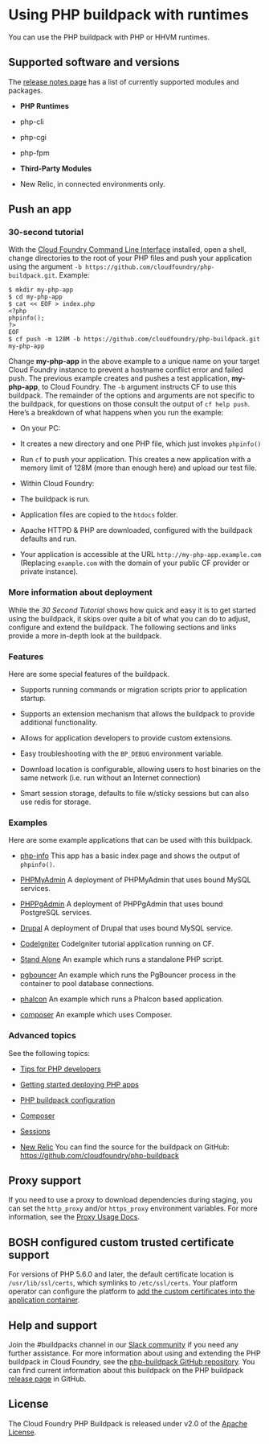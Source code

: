 # Using PHP buildpack with runtimes
You can use the PHP buildpack with PHP or HHVM runtimes.

## Supported software and versions
The [release notes page](https://github.com/cloudfoundry/php-buildpack/releases) has a list of currently supported modules and packages.

* **PHP Runtimes**

+ php-cli

+ php-cgi

+ php-fpm

* **Third-Party Modules**

+ New Relic, in connected environments only.

## Push an app

### 30-second tutorial
With the [Cloud Foundry Command Line Interface](https://github.com/cloudfoundry/cli) installed, open a shell, change directories to the root of your PHP files and push your application using the argument `-b https://github.com/cloudfoundry/php-buildpack.git`.
Example:
```
$ mkdir my-php-app
$ cd my-php-app
$ cat << EOF > index.php
<?php
phpinfo();
?>
EOF
$ cf push -m 128M -b https://github.com/cloudfoundry/php-buildpack.git my-php-app
```
Change **my-php-app** in the above example to a unique name on your target Cloud Foundry instance to prevent a hostname conflict error and failed push.
The previous example creates and pushes a test application, **my-php-app**, to Cloud Foundry. The `-b` argument instructs CF to use this buildpack. The remainder of the options and arguments are not specific to the buildpack, for questions on those consult the output of `cf help push`.
Here’s a breakdown of what happens when you run the example:

* On your PC:

+ It creates a new directory and one PHP file, which just invokes `phpinfo()`

+ Run `cf` to push your application. This creates a new application with a memory limit of 128M (more than enough here) and upload our test file.

* Within Cloud Foundry:

+ The buildpack is run.

+ Application files are copied to the `htdocs` folder.

+ Apache HTTPD & PHP are downloaded, configured with the buildpack defaults and run.

+ Your application is accessible at the URL `http://my-php-app.example.com` (Replacing `example.com` with the domain of your public CF provider or private instance).

### More information about deployment
While the *30 Second Tutorial* shows how quick and easy it is to get started using the buildpack, it skips over quite a bit of what you can do to adjust, configure and extend the buildpack. The following sections and links provide a more in-depth look at the buildpack.

### Features
Here are some special features of the buildpack.

* Supports running commands or migration scripts prior to application startup.

* Supports an extension mechanism that allows the buildpack to provide additional functionality.

* Allows for application developers to provide custom extensions.

* Easy troubleshooting with the `BP_DEBUG` environment variable.

* Download location is configurable, allowing users to host binaries on the same network (i.e. run without an Internet connection)

* Smart session storage, defaults to file w/sticky sessions but can also use redis for storage.

### Examples
Here are some example applications that can be used with this buildpack.

* [php-info](https://github.com/cloudfoundry-samples/cf-ex-php-info) This app has a basic index page and shows the output of `phpinfo()`.

* [PHPMyAdmin](https://github.com/cloudfoundry-samples/cf-ex-phpmyadmin) A deployment of PHPMyAdmin that uses bound MySQL services.

* [PHPPgAdmin](https://github.com/cloudfoundry-samples/cf-ex-phppgadmin) A deployment of PHPPgAdmin that uses bound PostgreSQL services.

* [Drupal](https://github.com/cloudfoundry-samples/cf-ex-drupal) A deployment of Drupal that uses bound MySQL service.

* [CodeIgniter](https://github.com/cloudfoundry-samples/cf-ex-code-igniter) CodeIgniter tutorial application running on CF.

* [Stand Alone](https://github.com/cloudfoundry-samples/cf-ex-stand-alone) An example which runs a standalone PHP script.

* [pgbouncer](https://github.com/cloudfoundry-samples/cf-ex-pgbouncer) An example which runs the PgBouncer process in the container to pool database connections.

* [phalcon](https://github.com/cloudfoundry-samples/cf-ex-phalcon) An example which runs a Phalcon based application.

* [composer](https://github.com/cloudfoundry-samples/cf-ex-composer) An example which uses Composer.

### Advanced topics
See the following topics:

* [Tips for PHP developers](https://docs.cloudfoundry.org/buildpacks/php/gsg-php-tips.html)

* [Getting started deploying PHP apps](https://docs.cloudfoundry.org/buildpacks/php/gsg-php-usage.html)

* [PHP buildpack configuration](https://docs.cloudfoundry.org/buildpacks/php/gsg-php-config.html)

* [Composer](https://docs.cloudfoundry.org/buildpacks/php/gsg-php-composer.html)

* [Sessions](https://docs.cloudfoundry.org/buildpacks/php/gsg-php-sessions.html)

* [New Relic](https://docs.cloudfoundry.org/buildpacks/php/gsg-php-newrelic.html)
You can find the source for the buildpack on GitHub:
<https://github.com/cloudfoundry/php-buildpack>

## Proxy support
If you need to use a proxy to download dependencies during staging, you can set
the `http_proxy` and/or `https_proxy` environment variables. For more information, see
the [Proxy Usage Docs](https://docs.cloudfoundry.org/buildpacks/proxy-usage.html).

## BOSH configured custom trusted certificate support
For versions of PHP 5.6.0 and later, the default certificate location is `/usr/lib/ssl/certs`, which symlinks to `/etc/ssl/certs`.
Your platform operator can configure the platform to [add the custom certificates into the application container](https://docs.cloudfoundry.org/adminguide/trusted-system-certificates.html).

## Help and support
Join the #buildpacks channel in our [Slack community](http://slack.cloudfoundry.org/) if you need any further assistance.
For more information about using and extending the PHP buildpack in Cloud Foundry, see
the [php-buildpack GitHub repository](https://github.com/cloudfoundry/php-buildpack).
You can find current information about this buildpack on the PHP buildpack
[release page](https://github.com/cloudfoundry/php-buildpack/releases) in GitHub.

## License
The Cloud Foundry PHP Buildpack is released under v2.0 of the [Apache License](http://www.apache.org/licenses/LICENSE-2.0).